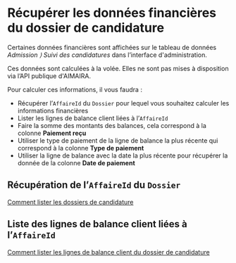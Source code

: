 # Récupérer les données financières du dossier de candidature

Certaines données financières sont affichées sur le tableau de données _Admission ⟩ Suivi des candidatures_ dans 
l’interface d'administration. 

Ces données sont calculées à la volée. Elles ne sont pas mises à disposition via l’API publique d'AIMAIRA.

Pour calculer ces informations, il vous faudra :

- Récupérer l’`AffaireId` du `Dossier` pour lequel vous souhaitez calculer les informations financières
- Lister les lignes de balance client liées à l’`AffaireId`
- Faire la somme des montants des balances, cela correspond à la colonne **Paiement reçu**
- Utiliser le type de paiement de la ligne de balance la plus récente qui correspond à la colonne **Type de paiement**
- Utiliser la ligne de balance avec la date la plus récente pour récupérer la donnée de la colonne **Date de paiement**

## Récupération de l’`AffaireId` du `Dossier`

[Comment lister les dossiers de candidature][lister-les-dossiers-de-candidature]

## Liste des lignes de balance client liées à l’`AffaireId`

[Comment lister les lignes de balance client du dossier de candidature][lister-les-lignes-de-balance-client-du-dossiers-de-candidature]

[lister-les-dossiers-de-candidature]: /reference/ressources/admission/dossier#lister-les-dossiers
[lister-les-lignes-de-balance-client-du-dossiers-de-candidature]: /reference/ressources/finance/balance-client#lister-les-balances-client-d-une-affaire